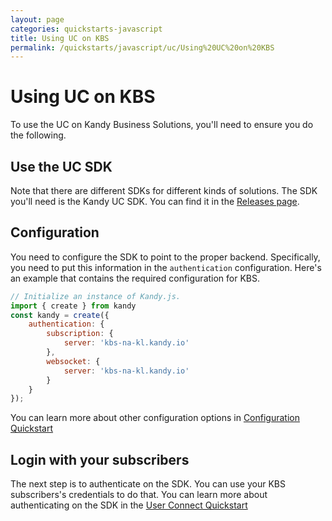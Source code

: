 ```yaml
---
layout: page
categories: quickstarts-javascript
title: Using UC on KBS
permalink: /quickstarts/javascript/uc/Using%20UC%20on%20KBS
---
```


# Using UC on KBS

To use the UC on Kandy Business Solutions, you'll need to ensure you do the following.

## Use the UC SDK

Note that there are different SDKs for different kinds of solutions. The SDK you'll need is the Kandy UC SDK. You can find it in the [Releases page](../../releases).

## Configuration

You need to configure the SDK to point to the proper backend. Specifically, you need to put this information in the `authentication` configuration. Here's an example that contains the required configuration for KBS.

```  javascript
// Initialize an instance of Kandy.js.
import { create } from kandy
const kandy = create({
    authentication: {
        subscription: {
            server: 'kbs-na-kl.kandy.io'
        },
        websocket: {
            server: 'kbs-na-kl.kandy.io'
        }
    }
});
```

You can learn more about other configuration options in [Configuration Quickstart](Configurations)

## Login with your subscribers

The next step is to authenticate on the SDK. You can use your KBS subscribers's credentials to do that. You can learn more about authenticating on the SDK in the [User Connect Quickstart](User%20Connect)



